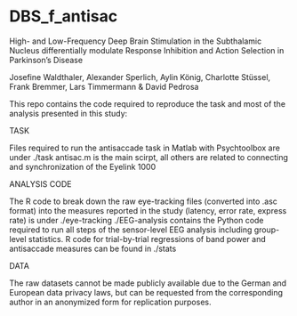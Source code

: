 # DBS_f_antisac

High- and Low-Frequency Deep Brain Stimulation in the Subthalamic Nucleus differentially modulate Response Inhibition and Action Selection in Parkinson’s Disease

Josefine Waldthaler, Alexander Sperlich, Aylin König, Charlotte Stüssel, Frank Bremmer, Lars Timmermann & David Pedrosa 

This repo contains the code required to reproduce the task and most of the analysis presented in this study: 


TASK

Files required to run the antisaccade task in Matlab with Psychtoolbox are under ./task 
antisac.m is the main scirpt, all others are related to connecting and synchronization of the Eyelink 1000 

ANALYSIS CODE

The R code to break down the raw eye-tracking files (converted into .asc format) into the measures reported in the study 
(latency, error rate, express rate) is under ./eye-tracking
./EEG-analysis contains the Python code required to run all steps of the sensor-level EEG analysis including group-level statistics.
R code for trial-by-trial regressions of band power and antisaccade measures can be found in ./stats

DATA

The raw datasets cannot be made publicly available due to the German and European data privacy laws, but can be requested from the corresponding author in an anonymized form for replication purposes. 
